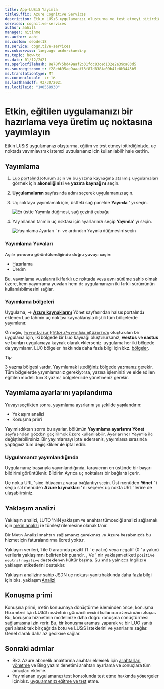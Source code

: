 ```yaml
---
title: App-LUSıS Yayımla
titleSuffix: Azure Cognitive Services
description: Etkin LUSıS uygulamanızı oluşturma ve test etmeyi bitirdiğinizde, uç noktada yayımlayarak istemci uygulamanız için kullanılabilir hale getirin.
services: cognitive-services
author: aahill
manager: nitinme
ms.author: aahi
ms.custom: seodec18
ms.service: cognitive-services
ms.subservice: language-understanding
ms.topic: how-to
ms.date: 01/12/2021
ms.openlocfilehash: 8e78fc5bd49aaf2b31fdc83ced132e2a39ca83d5
ms.sourcegitcommit: f28ebb95ae9aaaff3f87d8388a09b41e0b3445b5
ms.translationtype: MT
ms.contentlocale: tr-TR
ms.lasthandoff: 03/30/2021
ms.locfileid: "100558930"
---
```

# <a name="publish-your-active-trained-app-to-a-staging-or-production-endpoint"></a>Etkin, eğitilen uygulamanızı bir hazırlama veya üretim uç noktasına yayımlayın

Etkin LUSıS uygulamanızı oluşturma, eğitim ve test etmeyi bitirdiğinizde, uç noktada yayımlayarak istemci uygulamanız için kullanılabilir hale getirin.

## <a name="publishing"></a>Yayımlama
1. [Luo portalında](https://www.luis.ai)oturum açın ve bu yazma kaynağına atanmış uygulamaları görmek için **aboneliğinizi** ve **yazma kaynağını** seçin.
1. **Uygulamalarım** sayfasında adını seçerek uygulamanızı açın.
1. Uç noktaya yayımlamak için, üstteki sağ panelde **Yayımla** ' yı seçin.

    ![En üstte Yayımla düğmesi, sağ gezinti çubuğu](./media/luis-how-to-publish-app/publish-top-nav-bar.png)

1. Yayımlanan tahmin uç noktası için ayarlarınızı seçip **Yayımla**' yı seçin.

    ![Yayınlama Ayarları ' nı ve ardından Yayınla düğmesini seçin](./media/luis-how-to-publish-app/publish-pop-up.png)

### <a name="publishing-slots"></a>Yayımlama Yuvaları

Açılır pencere görüntülendiğinde doğru yuvayı seçin:

* Hazırlama
* Üretim

Bu, yayımlama yuvalarını iki farklı uç noktada veya aynı sürüme sahip olmak üzere, hem yayımlama yuvaları hem de uygulamanızın iki farklı sürümünün kullanılabilmesini sağlar.

### <a name="publishing-regions"></a>Yayımlama bölgeleri

Uygulama,   ->  **[Azure kaynaklarını](luis-how-to-azure-subscription.md#assign-a-resource-to-an-app)** Yönet sayfasından halsıs portalında eklenen Lue tahmin uç noktası kaynaklarıyla ilişkili tüm bölgelerde yayımlanır.

Örneğin, [www.Luis.ai](https://www.luis.ai)üzerinde oluşturulan bir uygulama için, iki bölgede bir Luo kaynağı oluşturursanız, **westus** ve **eastus** ve bunları uygulamaya kaynak olarak eklerseniz, uygulama her iki bölgede da yayımlanır. LUO bölgeleri hakkında daha fazla bilgi için bkz. [bölgeler](luis-reference-regions.md).

> [!TIP]
> 3 yazma bölgesi vardır. Yayımlamak istediğiniz bölgede yazmanız gerekir. Tüm bölgelerde yayımlamanız gerekiyorsa, yazma işleminizi ve elde edilen eğitilen modeli tüm 3 yazma bölgelerinde yönetmeniz gerekir.


## <a name="configuring-publish-settings"></a>Yayımlama ayarlarını yapılandırma

Yuvayı seçtikten sonra, yayımlama ayarlarını şu şekilde yapılandırın:

* Yaklaşım analizi
* Konuşma primi

Yayımladıktan sonra bu ayarlar, bölümün **Yayımlama ayarlarını** **Yönet** sayfasından gözden geçirilmek üzere kullanılabilir. Ayarları her Yayımla ile değiştirebilirsiniz. Bir yayımlamayı iptal ederseniz, yayımlama sırasında yaptığınız tüm değişiklikler de iptal edilir.

### <a name="when-your-app-is-published"></a>Uygulamanız yayımlandığında

Uygulamanız başarıyla yayımlandığında, tarayıcının en üstünde bir başarı bildirimi görüntülenir. Bildirim Ayrıca uç noktalara bir bağlantı içerir.

Uç nokta URL 'sine ihtiyacınız varsa bağlantıyı seçin. Üst menüden **Yönet** ' i seçip sol menüden **Azure kaynakları** ' nı seçerek uç nokta URL 'lerine de ulaşabilirsiniz.

## <a name="sentiment-analysis"></a>Yaklaşım analizi

<a name="enable-sentiment-analysis"></a>

Yaklaşım analizi, LUTO 'NıN yaklaşım ve anahtar tümceciği analizi sağlamak için [metin analizi](https://azure.microsoft.com/services/cognitive-services/text-analytics/) ile tümleştirilemesine olanak tanır.

Bir Metin Analizi anahtarı sağlamanız gerekmez ve Azure hesabınızda bu hizmet için faturalandırma ücreti yoktur.

Yaklaşım verileri, 1 ile 0 arasında pozitif (1 ' e yakın) veya negatif (0 ' a yakın) verilerin yaklaşımını belirten bir puandır. , Ve ' nin yaklaşım etiketi `positive` `neutral` `negative` desteklenen kültür başına. Şu anda yalnızca Ingilizce yaklaşım etiketlerini destekler.

Yaklaşım analizine sahip JSON uç noktası yanıtı hakkında daha fazla bilgi için bkz. yaklaşım [Analizi](luis-reference-prebuilt-sentiment.md)

## <a name="speech-priming"></a>Konuşma primi

Konuşma primi, metin konuşmaya dönüştürme işleminden önce, konuşma Hizmetleri için LUSıS modelinin gönderilmesini kullanma sürecinden oluşur. Bu, konuşma hizmetinin modelinize daha doğru konuşma dönüştürmesi sağlamasına izin verir. Bu, bir konuşma araması yaparak ve bir LUO yanıtı geri alarak tek bir çağrıda botu ve LUSıS isteklerini ve yanıtlarını sağlar. Genel olarak daha az gecikme sağlar.

## <a name="next-steps"></a>Sonraki adımlar

* Bkz. Azure abonelik anahtarına anahtar eklemek için [anahtarları yönetme](./luis-how-to-azure-subscription.md) ve Bing yazım denetimi anahtarı ayarlama ve sonuçlara tüm amaçları ekleme.
* Yayımlanan uygulamanızı test konsolunda test etme hakkında yönergeler için bkz. [uygulamanızı eğitme ve test](luis-interactive-test.md) etme.

